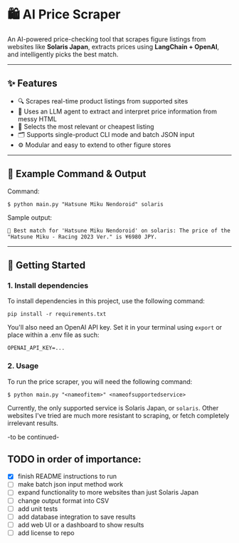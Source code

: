 # 🛍️ AI Price Scraper

An AI-powered price-checking tool that scrapes figure listings from websites like **Solaris Japan**, extracts prices using **LangChain + OpenAI**, and intelligently picks the best match.

---

## ✨ Features

- 🔍 Scrapes real-time product listings from supported sites
- 💬 Uses an LLM agent to extract and interpret price information from messy HTML
- 🧠 Selects the most relevant or cheapest listing
- 🗂️ Supports single-product CLI mode and batch JSON input
- ⚙️ Modular and easy to extend to other figure stores

---

## 🧪 Example Command & Output
Command:
```
$ python main.py "Hatsune Miku Nendoroid" solaris
```

Sample output:
```
🛒 Best match for 'Hatsune Miku Nendoroid' on solaris: The price of the "Hatsune Miku - Racing 2023 Ver." is ¥6980 JPY.
```

---

## 🚀 Getting Started

### 1. Install dependencies
To install dependencies in this project, use the following command:
```
pip install -r requirements.txt
```

You'll also need an OpenAI API key. Set it in your terminal using ```export``` or place within a .env file as such:
```
OPENAI_API_KEY=...
```

### 2. Usage
To run the price scraper, you will need the following command:
```
$ python main.py "<nameofitem>" <nameofsupportedservice>
```

Currently, the only supported service is Solaris Japan, or ```solaris```. Other websites I've tried are much more resistant to scraping, or fetch completely irrelevant results.

-to be continued-

## TODO in order of importance:

- [x] finish README instructions to run
- [ ] make batch json input method work
- [ ] expand functionality to more websites than just Solaris Japan
- [ ] change output format into CSV
- [ ] add unit tests
- [ ] add database integration to save results
- [ ] add web UI or a dashboard to show results
- [ ] add license to repo
